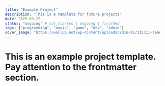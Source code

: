 ```yaml
---
title: "Example Project"
description: "This is a template for future projects"
date: 2025-09-22
status: "ongoing" # not_started | ongoing | finished
tags: ["programming", "music", "game", "dev", "admin"]
cover_image: "https://wallup.net/wp-content/uploads/2016/01/315311-landscape.jpg"
---
```


# This is an example project template. Pay attention to the frontmatter section.
